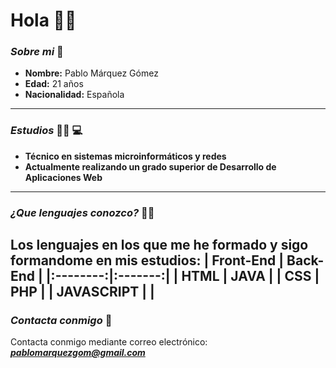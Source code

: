 # **Hola** :raising_hand_man:
### ___Sobre mi___ :bust_in_silhouette:
- **Nombre:** Pablo Márquez Gómez
- **Edad:** 21 años
- **Nacionalidad:** Española
---
### ___Estudios___ :man_student: :computer:
- **Técnico en sistemas microinformáticos y redes**
- **Actualmente realizando un grado superior de Desarrollo de Aplicaciones Web**
---
### ___¿Que lenguajes conozco?___ :man_technologist:
Los lenguajes en los que me he formado y sigo formandome en mis estudios:
| **Front-End** | Back-End |
|:--------:|:-------:|
| HTML | JAVA |
| CSS | PHP |
| JAVASCRIPT | |
---
### ___Contacta conmigo___ :e-mail:
Contacta conmigo mediante correo electrónico: ***pablomarquezgom@gmail.com***
